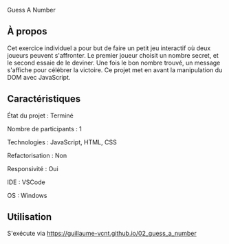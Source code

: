 Guess A Number

## À propos

Cet exercice individuel a pour but de faire un petit jeu interactif où deux joueurs peuvent s'affronter. 
Le premier joueur choisit un nombre secret, et le second essaie de le deviner. 
Une fois le bon nombre trouvé, un message s'affiche pour célébrer la victoire. 
Ce projet met en avant la manipulation du DOM avec JavaScript.

## Caractéristiques

État du projet : Terminé 

Nombre de participants : 1 

Technologies : JavaScript, HTML, CSS

Refactorisation : Non

Responsivité : Oui

IDE : VSCode

OS : Windows

## Utilisation

S'exécute via https://guillaume-vcnt.github.io/02_guess_a_number
